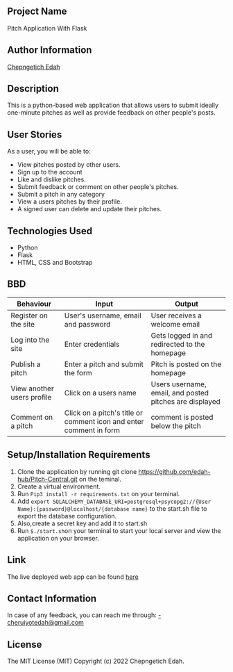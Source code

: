 ## Project Name

Pitch Application With Flask

## Author Information

<a href="https://github.com/edah-hub">Chepngetich Edah</a>

## Description

This is a python-based web application that allows users to submit ideally one-minute pitches as well as provide feedback on other people's posts. 

## User Stories

As a user, you will be able to:
  <ul>
  <li>View pitches posted by other users.</li>
  <li>Sign up to the account</li>
  <li>Like and dislike pitches. </li>
  <li>Submit feedback or comment on other people's pitches.</li>
  <li>Submit a pitch in any category</li>
  <li>View a users pitches by their profile.</li>
  <li>A signed user can delete and update their pitches.</li>
  </ul>

## Technologies Used

<ul>
<li>Python</li>
<li>Flask</li>
<li>HTML, CSS and Bootstrap</li>

</ul>

## BBD

| Behaviour	|Input | Output|
|---------------------------|---------------------|--------------------------|
|Register on the site|	User's username, email and password|User receives a welcome email|
|Log into the site	| Enter credentials	| Gets logged in and redirected to the homepage|
|Publish a pitch	| Enter a pitch and submit the form | Pitch is posted on the homepage |
| View another users profile | Click on a users name | Users username, email, and posted pitches are displayed |
| Comment on a pitch | Click on a pitch's title or comment icon and enter comment in form| comment is posted below the pitch|

## Setup/Installation Requirements

1. Clone the application by running git clone https://github.com/edah-hub/Pitch-Central.git on the teminal.
2. Create a virtual environment.
3. Run `Pip3 install -r requirements.txt` on your terminal.
4. Add `export SQLALCHEMY_DATABASE_URI=postgresql+psycopg2://{User Name}:{password}@localhost/{database name}` to the start.sh file to export the database configuration.
5. Also,create a secret key and add it to start.sh
6. Run `$./start.sh`on your terminal to start your local server and view the application on your browser.

## Link

The live deployed web app can be found <a href="#">here</a>

## Contact Information

In case of any feedback, you can reach me through: -cheruiyotedah@gmail.com

## License

The MIT License (MIT) Copyright (c) 2022 Chepngetich Edah.


